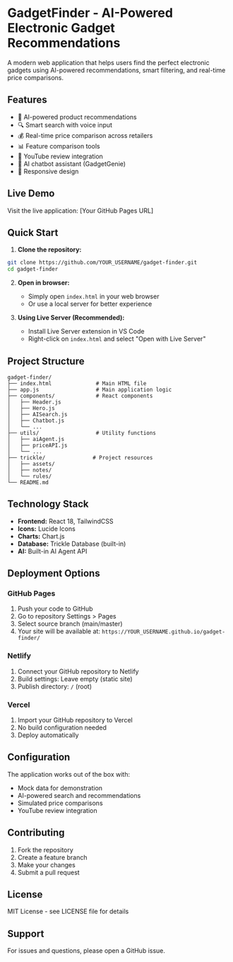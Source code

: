 # GadgetFinder - AI-Powered Electronic Gadget Recommendations

A modern web application that helps users find the perfect electronic gadgets using AI-powered recommendations, smart filtering, and real-time price comparisons.

## Features

- 🤖 AI-powered product recommendations
- 🔍 Smart search with voice input
- 💰 Real-time price comparison across retailers
- 📊 Feature comparison tools
- 🎥 YouTube review integration
- 💬 AI chatbot assistant (GadgetGenie)
- 📱 Responsive design

## Live Demo

Visit the live application: [Your GitHub Pages URL]

## Quick Start

1. **Clone the repository:**
```bash
git clone https://github.com/YOUR_USERNAME/gadget-finder.git
cd gadget-finder
```

2. **Open in browser:**
   - Simply open `index.html` in your web browser
   - Or use a local server for better experience

3. **Using Live Server (Recommended):**
   - Install Live Server extension in VS Code
   - Right-click on `index.html` and select "Open with Live Server"

## Project Structure

```
gadget-finder/
├── index.html              # Main HTML file
├── app.js                  # Main application logic
├── components/             # React components
│   ├── Header.js
│   ├── Hero.js
│   ├── AISearch.js
│   ├── Chatbot.js
│   └── ...
├── utils/                  # Utility functions
│   ├── aiAgent.js
│   ├── priceAPI.js
│   └── ...
├── trickle/               # Project resources
│   ├── assets/
│   ├── notes/
│   └── rules/
└── README.md
```

## Technology Stack

- **Frontend:** React 18, TailwindCSS
- **Icons:** Lucide Icons
- **Charts:** Chart.js
- **Database:** Trickle Database (built-in)
- **AI:** Built-in AI Agent API

## Deployment Options

### GitHub Pages

1. Push your code to GitHub
2. Go to repository Settings > Pages
3. Select source branch (main/master)
4. Your site will be available at: `https://YOUR_USERNAME.github.io/gadget-finder/`

### Netlify

1. Connect your GitHub repository to Netlify
2. Build settings: Leave empty (static site)
3. Publish directory: `/` (root)

### Vercel

1. Import your GitHub repository to Vercel
2. No build configuration needed
3. Deploy automatically

## Configuration

The application works out of the box with:
- Mock data for demonstration
- AI-powered search and recommendations
- Simulated price comparisons
- YouTube review integration

## Contributing

1. Fork the repository
2. Create a feature branch
3. Make your changes
4. Submit a pull request

## License

MIT License - see LICENSE file for details

## Support

For issues and questions, please open a GitHub issue.